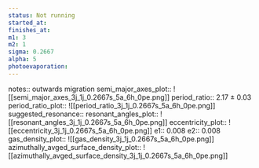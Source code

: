 ```yaml
---
status: Not running
started_at: 
finishes_at: 
m1: 3
m2: 1
sigma: 0.2667
alpha: 5
photoevaporation: 
---
```


notes:: outwards migration
semi_major_axes_plot:: ![[semi_major_axes_3j_1j_0.2667s_5a_6h_0pe.png]]
period_ratio:: 2.17 ± 0.03
period_ratio_plot:: ![[period_ratio_3j_1j_0.2667s_5a_6h_0pe.png]]
suggested_resonance:: 
resonant_angles_plot:: ![[resonant_angles_3j_1j_0.2667s_5a_6h_0pe.png]]
eccentricity_plot:: ![[eccentricity_3j_1j_0.2667s_5a_6h_0pe.png]]
e1:: 0.008
e2:: 0.008
gas_density_plot:: ![[gas_density_3j_1j_0.2667s_5a_6h_0pe.png]]
azimuthally_avged_surface_density_plot:: ![[azimuthally_avged_surface_density_3j_1j_0.2667s_5a_6h_0pe.png]]
